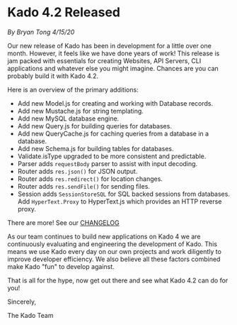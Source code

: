 # Kado 4.2 Released
*By Bryan Tong 4/15/20*

Our new release of Kado has been in development for a little over one month.
However, it feels like we have done years of work! This release is jam packed
with essentials for creating Websites, API Servers, CLI applications and
whatever else you might imagine. Chances are you can probably build it with
Kado 4.2.

Here is an overview of the primary additions:
* Add new Model.js for creating and working with Database records.
* Add new Mustache.js for string templating.
* Add new MySQL database engine.
* Add new Query.js for building queries for databases.
* Add new QueryCache.js for caching queries from a database in a database.
* Add new Schema.js for building tables for databases.
* Validate.isType upgraded to be more consistent and predictable.
* Parser adds `requestBody` parser to assist with input decoding.
* Router adds `res.json()` for JSON output.
* Router adds `res.redirect()` for location changes.
* Router adds `res.sendFile()` for sending files.
* Session adds `SessionStoreSQL` for SQL backed sessions from databases.
Add `HyperText.Proxy` to HyperText.js which provides an HTTP reverse proxy.

There are more! See our [CHANGELOG](https://kado.org/info/changelog/)

As our team continues to build new applications on Kado 4 we are continuously
evaluating and engineering the development of Kado. This means we use Kado every
day on our own projects and work diligently to improve developer efficiency. We
also believe all these factors combined make Kado "fun" to develop against.

That is all for the hype, now get out there and see what Kado 4.2 can do for
you!

Sincerely,

The Kado Team
